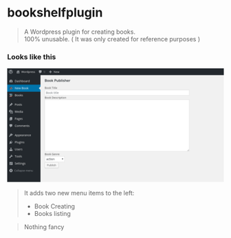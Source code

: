 # bookshelfplugin
> A Wordpress plugin for creating books.<br>
> 100% unusable. ( It was only created for reference purposes )

### Looks like this
![](new_book.png)
> It adds two new menu items to the left:
> * Book Creating
> * Books listing

> Nothing fancy
